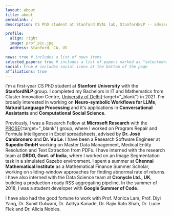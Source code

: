 ```yaml
---
layout: about
title: about
permalink: /
description: CS PhD student at Stanford OVAL lab, StanfordNLP -- advised by Prof. Monica Lam

profile:
  align: right
  image: prof_pic.jpg
  address: Stanford, CA, US

news: true # includes a list of news items
selected_papers: true # includes a list of papers marked as "selected={true}"
social: true # includes social icons at the bottom of the page
affiliations: true
---
```


I'm a first-year CS PhD student at **Stanford University** with the **StanfordNLP** group.
I completed my Bachelors in IT and Mathematics from Cluster Innovation Centre, [University of Delhi](https://du.ac.in){:target="\_blank"} in 2021.
I'm broadly interested in working on **Neuro-symbolic Workflows for LLMs**, **Natural Language Processing** and it's applications in **Conversational Assistants** and **Computational Social Science**.

Previously, I was a Research Fellow at **Microsoft Research** with the [PROSE](https://www.microsoft.com/en-us/research/group/prose/){:target="\_blank"} group, where I worked on Program Repair and Formula Intelligence in Excel spreadsheets, advised by **Dr. José Cambronero** and **Dr. Vu Le**.
I have been a Research Software Engineer at **Supedio GmbH** working on Master Data Management, Medical Entity Resolution and Text Extraction from PDFs.
I have interned with the research team at **DRDO, Govt. of India**, where I worked on an Image Segmentation task in a simulated Gazebo environment.
I spent a summer at **Chennai Mathematical Institute** as a Mathematical Finance Summer Scholar, working on sliding-window approaches for finding abnormal rate of returns.
I have also interned with the Data Science team at **Cronycle Ltd., UK**, building a production-ready RSS aggregating pipeline. In the summer of 2018, I was a student developer with **Google Summer of Code**.

I have also had the good fortune to work with Prof. Monica Lam, Prof. Diyi Yang, Dr. Sumit Gulwani, Dr. Aditya Kanade, Dr. Rajiv Ratn Shah, Dr. Lucie Flek and Dr. Alicia Nobles.
